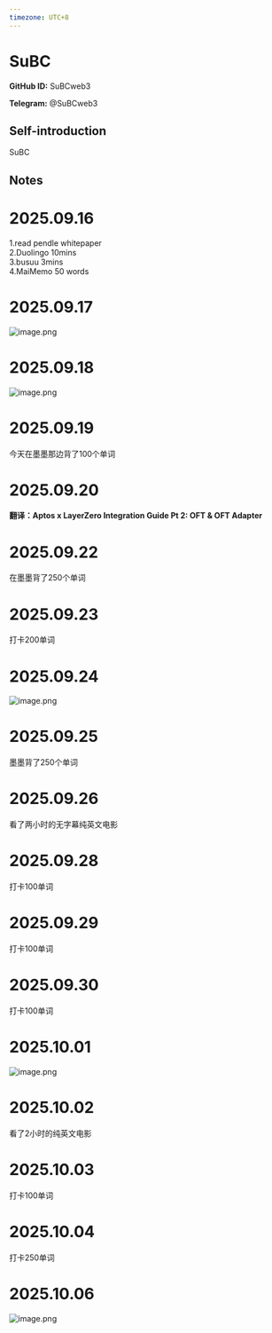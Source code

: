 ```yaml
---
timezone: UTC+8
---
```


# SuBC

**GitHub ID:** SuBCweb3

**Telegram:** @SuBCweb3

## Self-introduction

SuBC

## Notes
<!-- Content_START -->
# 2025.09.16
<!-- DAILY_CHECKIN_2025-09-16_START -->
1.read pendle whitepaper  
2.Duolingo 10mins  
3.busuu 3mins  
4.MaiMemo 50 words
<!-- DAILY_CHECKIN_2025-09-16_END -->


# 2025.09.17
<!-- DAILY_CHECKIN_2025-09-17_START -->
![image.png](https://raw.githubusercontent.com/IntensiveCoLearning/english_3rd/main/assets/SuBCweb3/images/2025-09-17-1758120756082-image.png)
<!-- DAILY_CHECKIN_2025-09-17_END -->


# 2025.09.18
<!-- DAILY_CHECKIN_2025-09-18_START -->
![image.png](https://raw.githubusercontent.com/IntensiveCoLearning/english_3rd/main/assets/SuBCweb3/images/2025-09-18-1758201477143-image.png)
<!-- DAILY_CHECKIN_2025-09-18_END -->


# 2025.09.19
<!-- DAILY_CHECKIN_2025-09-19_START -->
今天在墨墨那边背了100个单词
<!-- DAILY_CHECKIN_2025-09-19_END -->


# 2025.09.20
<!-- DAILY_CHECKIN_2025-09-20_START -->
**翻译：Aptos x LayerZero Integration Guide Pt 2: OFT & OFT Adapter**
<!-- DAILY_CHECKIN_2025-09-20_END -->


# 2025.09.22
<!-- DAILY_CHECKIN_2025-09-22_START -->
在墨墨背了250个单词
<!-- DAILY_CHECKIN_2025-09-22_END -->


# 2025.09.23
<!-- DAILY_CHECKIN_2025-09-23_START -->
打卡200单词
<!-- DAILY_CHECKIN_2025-09-23_END -->


# 2025.09.24
<!-- DAILY_CHECKIN_2025-09-24_START -->
![image.png](https://raw.githubusercontent.com/IntensiveCoLearning/english_3rd/main/assets/SuBCweb3/images/2025-09-24-1758729210787-image.png)
<!-- DAILY_CHECKIN_2025-09-24_END -->


# 2025.09.25
<!-- DAILY_CHECKIN_2025-09-25_START -->
墨墨背了250个单词
<!-- DAILY_CHECKIN_2025-09-25_END -->


# 2025.09.26
<!-- DAILY_CHECKIN_2025-09-26_START -->
看了两小时的无字幕纯英文电影
<!-- DAILY_CHECKIN_2025-09-26_END -->


# 2025.09.28
<!-- DAILY_CHECKIN_2025-09-28_START -->
打卡100单词
<!-- DAILY_CHECKIN_2025-09-28_END -->


# 2025.09.29
<!-- DAILY_CHECKIN_2025-09-29_START -->
打卡100单词
<!-- DAILY_CHECKIN_2025-09-29_END -->


# 2025.09.30
<!-- DAILY_CHECKIN_2025-09-30_START -->
打卡100单词
<!-- DAILY_CHECKIN_2025-09-30_END -->


# 2025.10.01
<!-- DAILY_CHECKIN_2025-10-01_START -->
![image.png](https://raw.githubusercontent.com/IntensiveCoLearning/english_3rd/main/assets/SuBCweb3/images/2025-10-01-1759314323130-image.png)
<!-- DAILY_CHECKIN_2025-10-01_END -->


# 2025.10.02
<!-- DAILY_CHECKIN_2025-10-02_START -->
看了2小时的纯英文电影
<!-- DAILY_CHECKIN_2025-10-02_END -->


# 2025.10.03
<!-- DAILY_CHECKIN_2025-10-03_START -->
打卡100单词
<!-- DAILY_CHECKIN_2025-10-03_END -->


# 2025.10.04
<!-- DAILY_CHECKIN_2025-10-04_START -->
打卡250单词
<!-- DAILY_CHECKIN_2025-10-04_END -->


# 2025.10.06
<!-- DAILY_CHECKIN_2025-10-06_START -->
![image.png](https://raw.githubusercontent.com/IntensiveCoLearning/english_3rd/main/assets/SuBCweb3/images/2025-10-06-1759731197353-image.png)
<!-- DAILY_CHECKIN_2025-10-06_END -->
<!-- Content_END -->
